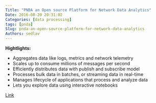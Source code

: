 ```yaml
---
Title: "PNDA an Open source Platform for Network Data Analytics"
Date: 2016-08-20 20:31:02
Categories: [data processing]
tags: [pnda]
Slug: pnda-an-open-source-platform-for-network-data-analytics
Authors: sedlav
---
```


**Hightlights:**

* Aggregates data like logs, metrics and network telemetry
* Scales up to consume millions of messages per second
* Efficiently distributes data with publish and subscribe model
* Processes bulk data in batches, or streaming data in real-time
* Manages lifecycle of applications that process and analyze data
* Lets you explore data using interactive notebooks

[Link](http://pnda.io/)
